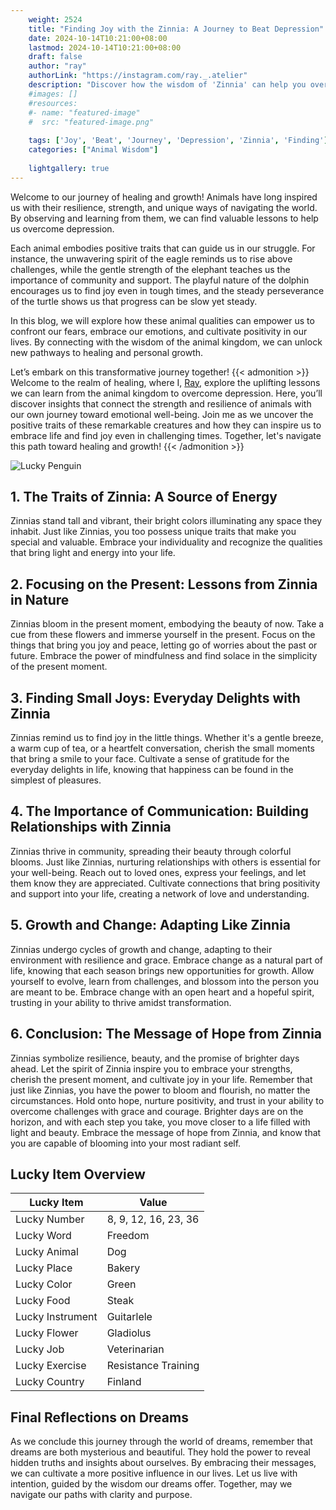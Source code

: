 ```yaml
---
    weight: 2524
    title: "Finding Joy with the Zinnia: A Journey to Beat Depression"  # Assuming 'title' column exists
    date: 2024-10-14T10:21:00+08:00
    lastmod: 2024-10-14T10:21:00+08:00
    draft: false
    author: "ray"
    authorLink: "https://instagram.com/ray._.atelier"
    description: "Discover how the wisdom of 'Zinnia' can help you overcome depression and find joy in your life journey."
    #images: []
    #resources:
    #- name: "featured-image"
    #  src: "featured-image.png"
    
    tags: ['Joy', 'Beat', 'Journey', 'Depression', 'Zinnia', 'Finding']
    categories: ["Animal Wisdom"]
    
    lightgallery: true
---
```

    
Welcome to our journey of healing and growth! Animals have long inspired us with their resilience, strength, and unique ways of navigating the world. By observing and learning from them, we can find valuable lessons to help us overcome depression.

Each animal embodies positive traits that can guide us in our struggle. For instance, the unwavering spirit of the eagle reminds us to rise above challenges, while the gentle strength of the elephant teaches us the importance of community and support. The playful nature of the dolphin encourages us to find joy even in tough times, and the steady perseverance of the turtle shows us that progress can be slow yet steady.

In this blog, we will explore how these animal qualities can empower us to confront our fears, embrace our emotions, and cultivate positivity in our lives. By connecting with the wisdom of the animal kingdom, we can unlock new pathways to healing and personal growth.

Let’s embark on this transformative journey together!
{{< admonition >}}
Welcome to the realm of healing, where I, [Ray](https://instagram.com/ray._.atelier), explore the uplifting lessons we can learn from the animal kingdom to overcome depression. Here, you’ll discover insights that connect the strength and resilience of animals with our own journey toward emotional well-being. Join me as we uncover the positive traits of these remarkable creatures and how they can inspire us to embrace life and find joy even in challenging times. Together, let's navigate this path toward healing and growth!
{{< /admonition >}}

![Lucky Penguin](https://cdn.pixabay.com/photo/2024/09/07/02/34/penguins-9028827_1280.jpg "Lucky Penguin")

## 1. The Traits of Zinnia: A Source of Energy
Zinnias stand tall and vibrant, their bright colors illuminating any space they inhabit. Just like Zinnias, you too possess unique traits that make you special and valuable. Embrace your individuality and recognize the qualities that bring light and energy into your life.

## 2. Focusing on the Present: Lessons from Zinnia in Nature
Zinnias bloom in the present moment, embodying the beauty of now. Take a cue from these flowers and immerse yourself in the present. Focus on the things that bring you joy and peace, letting go of worries about the past or future. Embrace the power of mindfulness and find solace in the simplicity of the present moment.

## 3. Finding Small Joys: Everyday Delights with Zinnia
Zinnias remind us to find joy in the little things. Whether it's a gentle breeze, a warm cup of tea, or a heartfelt conversation, cherish the small moments that bring a smile to your face. Cultivate a sense of gratitude for the everyday delights in life, knowing that happiness can be found in the simplest of pleasures.

## 4. The Importance of Communication: Building Relationships with Zinnia
Zinnias thrive in community, spreading their beauty through colorful blooms. Just like Zinnias, nurturing relationships with others is essential for your well-being. Reach out to loved ones, express your feelings, and let them know they are appreciated. Cultivate connections that bring positivity and support into your life, creating a network of love and understanding.

## 5. Growth and Change: Adapting Like Zinnia
Zinnias undergo cycles of growth and change, adapting to their environment with resilience and grace. Embrace change as a natural part of life, knowing that each season brings new opportunities for growth. Allow yourself to evolve, learn from challenges, and blossom into the person you are meant to be. Embrace change with an open heart and a hopeful spirit, trusting in your ability to thrive amidst transformation.

## 6. Conclusion: The Message of Hope from Zinnia
Zinnias symbolize resilience, beauty, and the promise of brighter days ahead. Let the spirit of Zinnia inspire you to embrace your strengths, cherish the present moment, and cultivate joy in your life. Remember that just like Zinnias, you have the power to bloom and flourish, no matter the circumstances. Hold onto hope, nurture positivity, and trust in your ability to overcome challenges with grace and courage. Brighter days are on the horizon, and with each step you take, you move closer to a life filled with light and beauty. Embrace the message of hope from Zinnia, and know that you are capable of blooming into your most radiant self.


## Lucky Item Overview
| Lucky Item          | Value              |
|---------------|--------------------|
| Lucky Number        | 8, 9, 12, 16, 23, 36  |
| Lucky Word          | Freedom |
| Lucky Animal        | Dog |
| Lucky Place         | Bakery     |
| Lucky Color         | Green     |
| Lucky Food          | Steak      |
| Lucky Instrument    | Guitarlele |
| Lucky Flower        | Gladiolus    |
| Lucky Job           | Veterinarian       |
| Lucky Exercise      | Resistance Training  |
| Lucky Country       | Finland    |


##  Final Reflections on Dreams

As we conclude this journey through the world of dreams, remember that dreams are both mysterious and beautiful. They hold the power to reveal hidden truths and insights about ourselves. By embracing their messages, we can cultivate a more positive influence in our lives. Let us live with intention, guided by the wisdom our dreams offer. Together, may we navigate our paths with clarity and purpose.
